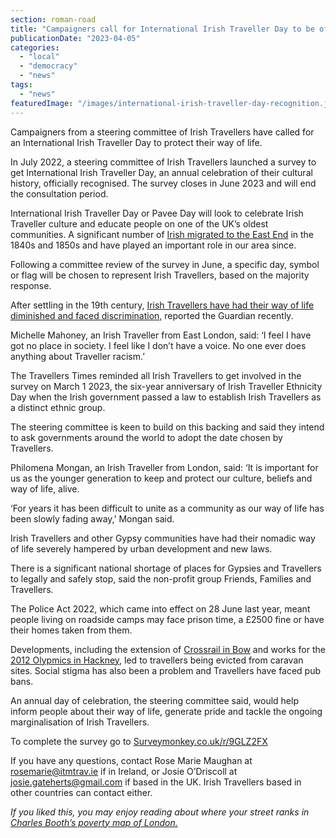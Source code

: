 ```yaml
---
section: roman-road
title: "Campaigners call for International Irish Traveller Day to be officially recognised"
publicationDate: "2023-04-05"
categories: 
  - "local"
  - "democracy"
  - "news"
tags: 
  - "news"
featuredImage: "/images/international-irish-traveller-day-recognition.jpg"
---
```


Campaigners from a steering committee of Irish Travellers have called for an International Irish Traveller Day to protect their way of life.

In July 2022, a steering committee of Irish Travellers launched a survey to get International Irish Traveller Day, an annual celebration of their cultural history, officially recognised. The survey closes in June 2023 and will end the consultation period. 

International Irish Traveller Day or Pavee Day will look to celebrate Irish Traveller culture and educate people on one of the UK’s oldest communities. A significant number of [Irish migrated to the East End](https://romanroadlondon.com/history-strikes-east-end/) in the 1840s and 1850s and have played an important role in our area since.

Following a committee review of the survey in June, a specific day, symbol or flag will be chosen to represent Irish Travellers, based on the majority response.

After settling in the 19th century, [Irish Travellers have had their way of life diminished and faced discrimination,](https://www.theguardian.com/world/2021/mar/17/irish-travellers-say-uk-blacklist-a-campaign-of-discrimination) reported the Guardian recently.

Michelle Mahoney, an Irish Traveller from East London, said: ‘I feel I have got no place in society. I feel like I don’t have a voice. No one ever does anything about Traveller racism.’

The Travellers Times reminded all Irish Travellers to get involved in the survey on March 1 2023, the six-year anniversary of Irish Traveller Ethnicity Day when the Irish government passed a law to establish Irish Travellers as a distinct ethnic group.

The steering committee is keen to build on this backing and said they intend to ask governments around the world to adopt the date chosen by Travellers.

Philomena Mongan, an Irish Traveller from London, said: ‘It is important for us as the younger generation to keep and protect our culture, beliefs and way of life, alive.

‘For years it has been difficult to unite as a community as our way of life has been slowly fading away,’ Mongan said.

Irish Travellers and other Gypsy communities have had their nomadic way of life severely hampered by urban development and new laws.

There is a significant national shortage of places for Gypsies and Travellers to legally and safely stop, said the non-profit group Friends, Families and Travellers.

The Police Act 2022, which came into effect on 28 June last year, meant people living on roadside camps may face prison time, a £2500 fine or have their homes taken from them.

Developments, including the extension of [Crossrail in Bow](https://romanroadlondon.com/bow-road-railway-station-history/) and works for the [2012 Olypmics in Hackney,](https://romanroadlondon.com/ten-years-on-queen-elizabeth-olympic-park/) led to travellers being evicted from caravan sites. Social stigma has also been a problem and Travellers have faced pub bans.

An annual day of celebration, the steering committee said, would help inform people about their way of life, generate pride and tackle the ongoing marginalisation of Irish Travellers.

To complete the survey go to [Surveymonkey.co.uk/r/9GLZ2FX](https://Surveymonkey.co.uk/r/9GLZ2FX)

If you have any questions, contact Rose Marie Maughan at rosemarie@itmtrav.ie if in Ireland, or Josie O’Driscoll at josie.gateherts@gmail.com if based in the UK. Irish Travellers based in other countries can contact either. 

_If you liked this, you may enjoy reading about where your street ranks in_ [_Charles Booth’s poverty map of London._](https://romanroadlondon.com/charles-booth-poverty-maps/)


